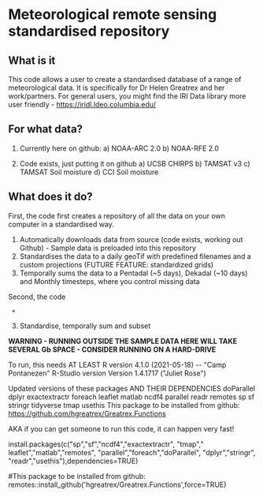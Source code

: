 # Meteorological remote sensing standardised repository

## What is it

This code allows a user to create a standardised database of a range of meteorological data.  It is specifically for Dr Helen Greatrex and her work/partners.  For general users, you might find the IRI Data library more user friendly - https://iridl.ldeo.columbia.edu/

## For what data?

1. Currently here on github:
   a) NOAA-ARC 2.0
   b) NOAA-RFE 2.0
 
2. Code exists, just putting it on github
   a) UCSB CHIRPS
   b) TAMSAT v3
   c) TAMSAT Soil moisture
   d) CCI Soil moisture
   
## What does it do?

First, the code first creates a repository of all the data on your own computer in a standardised way.  

 1. Automatically downloads data from source (code exists, working out Github) - Sample data is preloaded into this repository
 2. Standardises the data to a daily geoTif with predefined filenames and a custom projections (FUTURE FEATURE: standardized grids)
 3. Temporally sums the data to a Pentadal (~5 days), Dekadal (~10 days) and Monthly timesteps, where you control missing data

Second, the code 
 
        

     +   
 3. Standardise, temporally sum and subset

**WARNING - RUNNING OUTSIDE THE SAMPLE DATA HERE WILL TAKE SEVERAL Gb SPACE - CONSIDER RUNNING ON A HARD-DRIVE**


To run, this needs AT LEAST
R version 4.1.0 (2021-05-18) -- "Camp Pontanezen"
R-Studio version Version 1.4.1717 ("Juliet Rose")

Updated versions of these packages AND THEIR DEPENDENCIES
doParallel
dplyr
exactextractr
foreach
leaflet
matlab
ncdf4
parallel
readr
remotes
sp
sf
stringr
tidyverse
tmap
usethis
This package to be installed from github:
https://github.com/hgreatrex/Greatrex.Functions

AKA if you can get someone to run this code, it can happen very fast!

install.packages(c("sp","sf","ncdf4","exactextractr",
                             "tmap"," leaflet","matlab","remotes",
                             "parallel","foreach","doParallel", 
                            "dplyr","stringr", "readr","usethis"),dependencies=TRUE)

#This package to be installed from github:
remotes::install_github('hgreatrex/Greatrex.Functions',force=TRUE)
